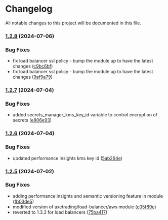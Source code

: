 # Changelog

All notable changes to this project will be documented in this file.

### [1.2.8](https://github.com/axetrading/terraform-aws-common-infrastructure/compare/v1.2.7...v1.2.8) (2024-07-06)


### Bug Fixes

* fix load balancer ssl policy - bump the module up to have the latest changes ([c9bc6bf](https://github.com/axetrading/terraform-aws-common-infrastructure/commit/c9bc6bf43ba9ecdf3daa600204469017e6a2ef49))
* fix load balancer ssl policy - bump the module up to have the latest changes ([9af9a79](https://github.com/axetrading/terraform-aws-common-infrastructure/commit/9af9a790045312d5b2298bce191b4eddb35146b0))

### [1.2.7](https://github.com/axetrading/terraform-aws-common-infrastructure/compare/v1.2.6...v1.2.7) (2024-07-04)


### Bug Fixes

* added secrets_manager_kms_key_id variable to control encryption of secrets ([e806e93](https://github.com/axetrading/terraform-aws-common-infrastructure/commit/e806e9360e54f4f77fc210923c8fad48d636127e))

### [1.2.6](https://github.com/axetrading/terraform-aws-common-infrastructure/compare/v1.2.5...v1.2.6) (2024-07-04)


### Bug Fixes

* updated performance insights kms key id ([5ab264e](https://github.com/axetrading/terraform-aws-common-infrastructure/commit/5ab264eda3467217db2641d2fea0dd68ee91bbb9))

### [1.2.5](https://github.com/axetrading/terraform-aws-common-infrastructure/compare/v1.2.4...v1.2.5) (2024-07-02)


### Bug Fixes

* adding performance insights and semantic versioning feature in module ([fb03de5](https://github.com/axetrading/terraform-aws-common-infrastructure/commit/fb03de5dc1920bcc85d5936e4ff6cd9bc9596bd6))
* modified version of axetrading/load-balancer/aws module ([c05f69e](https://github.com/axetrading/terraform-aws-common-infrastructure/commit/c05f69e2b8b2d77a7c1c74b7ea34d784d508d020))
* reverted to 1.3.3 for load balancers ([75ba417](https://github.com/axetrading/terraform-aws-common-infrastructure/commit/75ba417a04f44d9e9a2119935a07373bf9ea00ab))
